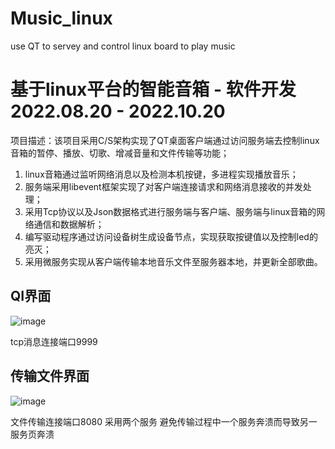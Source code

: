 # Music_linux
use QT to servey and control linux board to play music  
# 基于linux平台的智能音箱 - 软件开发2022.08.20 - 2022.10.20
项目描述：该项目采用C/S架构实现了QT桌面客户端通过访问服务端去控制linux音箱的暂停、播放、切歌、增减音量和文件传输等功能；
1. linux音箱通过监听网络消息以及检测本机按键，多进程实现播放音乐；
2. 服务端采用libevent框架实现了对客户端连接请求和网络消息接收的并发处理；
3. 采用Tcp协议以及Json数据格式进行服务端与客户端、服务端与linux音箱的网络通信和数据解析；
4. 编写驱动程序通过访问设备树生成设备节点，实现获取按键值以及控制led的亮灭；
5. 采用微服务实现从客户端传输本地音乐文件至服务器本地，并更新全部歌曲。

## QI界面
![image](https://user-images.githubusercontent.com/77655959/203470282-4d4c4ccf-8f50-4570-b6b7-c167eca44fba.png)

tcp消息连接端口9999
## 传输文件界面
![image](https://user-images.githubusercontent.com/77655959/203470343-fd53eb0a-4b56-44c2-a745-7b8c4fdbc5c4.png)

文件传输连接端口8080
采用两个服务 避免传输过程中一个服务奔溃而导致另一服务页奔溃


